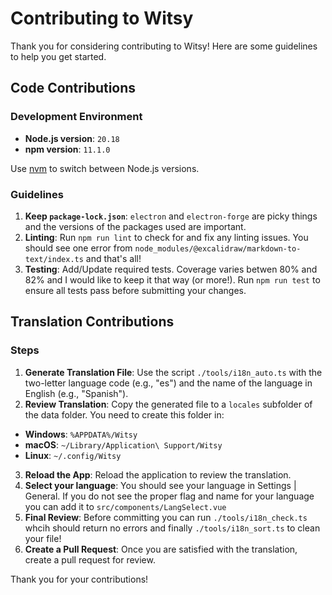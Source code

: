 # Contributing to Witsy

Thank you for considering contributing to Witsy! Here are some guidelines to help you get started.

## Code Contributions

### Development Environment

- **Node.js version**: `20.18`
- **npm version**: `11.1.0`

Use [nvm](https://github.com/nvm-sh/nvm) to switch between Node.js versions.

### Guidelines

1. **Keep `package-lock.json`**: `electron` and `electron-forge` are picky things and the versions of the packages used are important.
2. **Linting**: Run `npm run lint` to check for and fix any linting issues. You should see one error from `node_modules/@excalidraw/markdown-to-text/index.ts` and that's all!
3. **Testing**: Add/Update required tests. Coverage varies betwen 80% and 82% and I would like to keep it that way (or more!). Run `npm run test` to ensure all tests pass before submitting your changes.

## Translation Contributions

### Steps

1. **Generate Translation File**: Use the script `./tools/i18n_auto.ts` with the two-letter language code (e.g., "es") and the name of the language in English (e.g., "Spanish").
2. **Review Translation**: Copy the generated file to a `locales` subfolder of the  data folder. You need to create this folder in:
  - **Windows**: `%APPDATA%/Witsy`
  - **macOS**: `~/Library/Application\ Support/Witsy`
  - **Linux**: `~/.config/Witsy`
3. **Reload the App**: Reload the application to review the translation.
4. **Select your language**: You should see your language in Settings | General. If you do not see the proper flag and name for your language you can add it to `src/components/LangSelect.vue`
5. **Final Review**: Before committing you can run `./tools/i18n_check.ts` whcih should return no errors and finally `./tools/i18n_sort.ts` to clean your file!
6. **Create a Pull Request**: Once you are satisfied with the translation, create a pull request for review.

Thank you for your contributions!